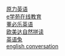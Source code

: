 [原力英语](./原力英语/README.md)\
[e学苑在线教育](./e学苑在线教育/README.md)\
[董必乐英语](./董必乐英语/README.md)\
[欧美达自然拼读](./欧美达/音标+拼读宝典/README.md)\
[英语兔](./英语兔/README.md)\
[english conversation](./english_conversation/README.md)
